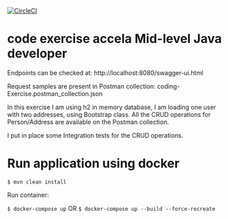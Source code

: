 [![CircleCI](https://circleci.com/gh/abalzan/codingexercise.svg?style=svg)](https://circleci.com/gh/abalzan/codingexercise)

# code exercise accela Mid-level Java developer

Endpoints can be checked at: http://localhost:8080/swagger-ui.html

Request samples are present in Postman collection: coding-Exercise.postman_collection.json

In this exercise I am using h2 in memory database, I am loading one user with two addresses, using Bootstrap class.
All the CRUD operations for Person/Address are available on the Postman collection.

I put in place some Integration tests for the CRUD operations.


# Run application using docker

```$ mvn clean install```

Run container:

```$ docker-compose up```
OR
```$ docker-compose up --build --force-recreate```

